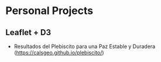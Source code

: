 # Personal Projects

## Leaflet +  D3
* Resultados del Plebiscito para una Paz Estable y Duradera (https://calsgeo.github.io/plebiscito/)


